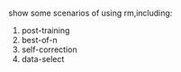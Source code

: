 show some scenarios of using rm,including:
1. post-training
2. best-of-n
3. self-correction
4. data-select